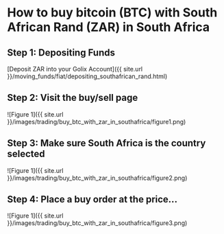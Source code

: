 # How to buy bitcoin (BTC) with South African Rand (ZAR) in South Africa

## Step 1: Depositing Funds

[Deposit ZAR into your Golix Account]({{ site.url }}/moving_funds/fiat/depositing_southafrican_rand.html)

## Step 2: Visit the buy/sell page

![Figure 1]({{ site.url }}/images/trading/buy_btc_with_zar_in_southafrica/figure1.png)

## Step 3: Make sure South Africa is the country selected

![Figure 1]({{ site.url }}/images/trading/buy_btc_with_zar_in_southafrica/figure2.png)

## Step 4: Place a buy order at the price...

![Figure 1]({{ site.url }}/images/trading/buy_btc_with_zar_in_southafrica/figure3.png)
